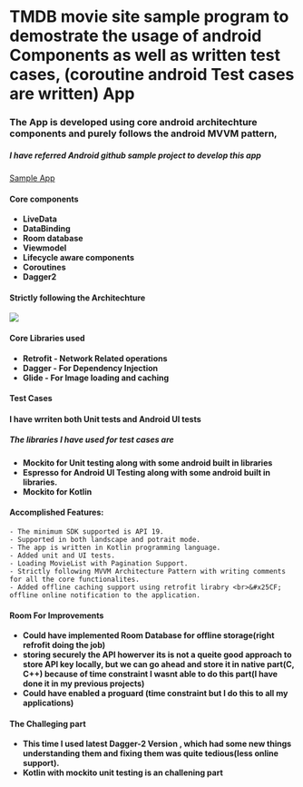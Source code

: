 # TMDB movie site sample program to demostrate the usage of android Components as well as written test cases, (coroutine android Test cases are written) App
### The App is developed using core android architechture components and purely follows the android MVVM pattern,

##### I have referred Android github sample project to develop this app

[Sample App](https://github.com/android/architecture-components-samples/tree/master/GithubBrowserSample)

#### Core components
* **LiveData**
* **DataBinding**
* **Room database**
* **Viewmodel**
* **Lifecycle aware components**
* **Coroutines**
* **Dagger2**

#### Strictly following the Architechture

![](https://developer.android.com/topic/libraries/architecture/images/final-architecture.png)

#### Core Libraries used

* **Retrofit - Network Related operations**
* **Dagger - For Dependency Injection**
* **Glide - For Image loading and caching**


#### Test Cases

#### I have wrriten both Unit tests and Android UI tests

##### The libraries I have used for test cases are 

* **Mockito for Unit testing along with some android built in libraries**
* **Espresso for Android UI Testing along with some android built in libraries.**
* **Mockito for Kotlin**

#### Accomplished Features:
```
- The minimum SDK supported is API 19.
- Supported in both landscape and potrait mode.
- The app is written in Kotlin programming language.
- Added unit and UI tests.
- Loading MovieList with Pagination Support.
- Strictly following MVVM Architecture Pattern with writing comments for all the core functionalites.
- Added offline caching support using retrofit lirabry <br>&#x25CF; offline online notification to the application.
```

#### Room For Improvements
* **Could have implemented Room Database for offline storage(right refrofit doing the job)**
* **storing securely the API howerver its is not a queite good approach to store API key locally, but we can go ahead and store it in native part(C, C++) because of time constraint I wasnt able to do this part(I have done it in my previous projects)**
* **Could have enabled a proguard (time constraint but I do this to all my applications)** 

#### The Challeging part
* **This time I used latest Dagger-2 Version , which had some new things understanding them and fixing them was quite tedious(less online support).**
* **Kotlin with mockito unit testing is an challening part**
